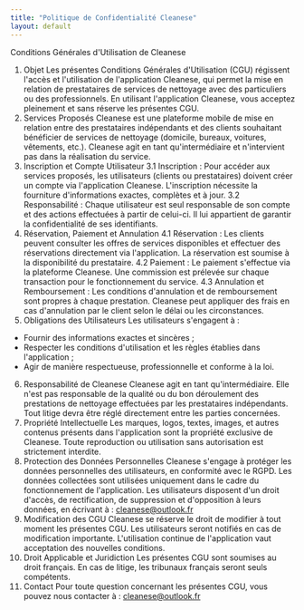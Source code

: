```yaml
---
title: "Politique de Confidentialité Cleanese"
layout: default
---
```



Conditions Générales d'Utilisation de Cleanese
1. Objet
Les présentes Conditions Générales d'Utilisation (CGU) régissent l'accès et l'utilisation de l'application Cleanese,
qui permet la mise en relation de prestataires de services de nettoyage avec des particuliers ou des professionnels.
En utilisant l'application Cleanese, vous acceptez pleinement et sans réserve les présentes CGU.
2. Services Proposés
Cleanese est une plateforme mobile de mise en relation entre des prestataires indépendants et des clients
souhaitant bénéficier de services de nettoyage (domicile, bureaux, voitures, vêtements, etc.).
Cleanese agit en tant qu'intermédiaire et n'intervient pas dans la réalisation du service.
3. Inscription et Compte Utilisateur
3.1 Inscription :
Pour accéder aux services proposés, les utilisateurs (clients ou prestataires) doivent créer un compte via
l'application Cleanese. L'inscription nécessite la fourniture d'informations exactes, complètes et à jour.
3.2 Responsabilité :
Chaque utilisateur est seul responsable de son compte et des actions effectuées à partir de celui-ci.
Il lui appartient de garantir la confidentialité de ses identifiants.
4. Réservation, Paiement et Annulation
4.1 Réservation :
Les clients peuvent consulter les offres de services disponibles et effectuer des réservations directement via
l'application. La réservation est soumise à la disponibilité du prestataire.
4.2 Paiement :
Le paiement s'effectue via la plateforme Cleanese. Une commission est prélevée sur chaque transaction pour
le fonctionnement du service.
4.3 Annulation et Remboursement :
Les conditions d'annulation et de remboursement sont propres à chaque prestation. Cleanese peut appliquer des frais
en cas d'annulation par le client selon le délai ou les circonstances.
5. Obligations des Utilisateurs
Les utilisateurs s'engagent à :
- Fournir des informations exactes et sincères ;
- Respecter les conditions d'utilisation et les règles établies dans l'application ;
- Agir de manière respectueuse, professionnelle et conforme à la loi.
6. Responsabilité de Cleanese
Cleanese agit en tant qu'intermédiaire. Elle n'est pas responsable de la qualité ou du bon déroulement des prestations
de nettoyage effectuées par les prestataires indépendants. Tout litige devra être réglé directement entre les parties
concernées.
7. Propriété Intellectuelle
Les marques, logos, textes, images, et autres contenus présents dans l'application sont la propriété exclusive de
Cleanese.
Toute reproduction ou utilisation sans autorisation est strictement interdite.
8. Protection des Données Personnelles
Cleanese s'engage à protéger les données personnelles des utilisateurs, en conformité avec le RGPD.
Les données collectées sont utilisées uniquement dans le cadre du fonctionnement de l'application.
Les utilisateurs disposent d'un droit d'accès, de rectification, de suppression et d'opposition à leurs données,
en écrivant à : cleanese@outlook.fr
9. Modification des CGU
Cleanese se réserve le droit de modifier à tout moment les présentes CGU.
Les utilisateurs seront notifiés en cas de modification importante.
L'utilisation continue de l'application vaut acceptation des nouvelles conditions.
10. Droit Applicable et Juridiction
Les présentes CGU sont soumises au droit français. En cas de litige, les tribunaux français seront seuls compétents.
11. Contact
Pour toute question concernant les présentes CGU, vous pouvez nous contacter à : cleanese@outlook.fr 